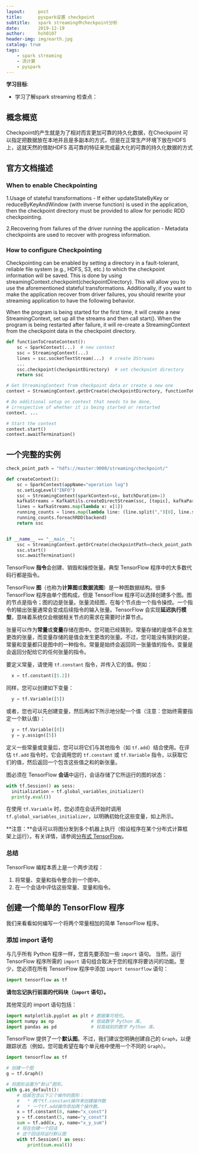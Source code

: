 ```yaml
---
layout:     post
title:      pyspark设置 checkpoint
subtitle:   spark streaming中checkpoint分析
date:       2019-12-19
author:     hsh0107 
header-img: img/earth.jpg
catalog: true
tags:
    - spark streaming 
    - 流计算
    - pyspark
---
```



**学习目标**:

* 学习了解spark streaming 检查点：


## 概念概览

Checkpoint的产生就是为了相对而言更加可靠的持久化数据，在Checkpoint 可以指定把数据放在本地并且是多副本的方式，但是在正常生产环境下放在HDFS上，这就天然的借助HDFS 高可靠的特征来完成最大化的可靠的持久化数据的方式


## 官方文档描述
### When to enable Checkpointing

1.Usage of stateful transformations - If either updateStateByKey or reduceByKeyAndWindow (with inverse function) is used in the application, then the checkpoint directory must be provided to allow for periodic RDD checkpointing.

2.Recovering from failures of the driver running the application - Metadata checkpoints are used to recover with progress information.

### How to configure Checkpointing
Checkpointing can be enabled by setting a directory in a fault-tolerant, reliable file system (e.g., HDFS, S3, etc.) to which the checkpoint information will be saved. This is done by using streamingContext.checkpoint(checkpointDirectory). This will allow you to use the aforementioned stateful transformations. Additionally, if you want to make the application recover from driver failures, you should rewrite your streaming application to have the following behavior.

When the program is being started for the first time, it will create a new StreamingContext, set up all the streams and then call start().
When the program is being restarted after failure, it will re-create a StreamingContext from the checkpoint data in the checkpoint directory.

```python
def functionToCreateContext():
    sc = SparkContext(...)  # new context
    ssc = StreamingContext(...)
    lines = ssc.socketTextStream(...)  # create DStreams
    ...
    ssc.checkpoint(checkpointDirectory)  # set checkpoint directory
    return ssc

# Get StreamingContext from checkpoint data or create a new one
context = StreamingContext.getOrCreate(checkpointDirectory, functionToCreateContext)

# Do additional setup on context that needs to be done,
# irrespective of whether it is being started or restarted
context. ...

# Start the context
context.start()
context.awaitTermination()
```
## 一个完整的实例
```python
check_point_path = "hdfs://master:9000/streaming/checkpoint/"

def createContext():
    sc = SparkContext(appName="operation log")
    sc.setLogLevel("INFO")
    ssc = StreamingContext(sparkContext=sc, batchDuration=1)
    kafkaStreams = KafkaUtils.createDirectStream(ssc, [topic], kafkaParams={"metadata.broker.list": brokers})
    lines = kafkaStreams.map(lambda x: x[1])
    running_counts = lines.map(lambda line: (line.split(",")[0], line.split(",")[1:])).updateStateByKey(updateFunc, initialRDD=ssc.sparkContext.parallelize([]))
    running_counts.foreachRDD(backend)
    return ssc


if __name__ == "__main__":
    ssc = StreamingContext.getOrCreate(checkpointPath=check_point_path, setupFunc=lambda: createContext())
    ssc.start()
    ssc.awaitTermination()
```



TensorFlow **指令**会创建、销毁和操控张量。典型 TensorFlow 程序中的大多数代码行都是指令。

TensorFlow **图**（也称为**计算图**或**数据流图**）是一种图数据结构。很多 TensorFlow 程序由单个图构成，但是 TensorFlow 程序可以选择创建多个图。图的节点是指令；图的边是张量。张量流经图，在每个节点由一个指令操控。一个指令的输出张量通常会变成后续指令的输入张量。TensorFlow 会实现**延迟执行模型**，意味着系统仅会根据相关节点的需求在需要时计算节点。

张量可以作为**常量**或**变量**存储在图中。您可能已经猜到，常量存储的是值不会发生更改的张量，而变量存储的是值会发生更改的张量。不过，您可能没有猜到的是，常量和变量都只是图中的一种指令。常量是始终会返回同一张量值的指令。变量是会返回分配给它的任何张量的指令。

要定义常量，请使用 `tf.constant` 指令，并传入它的值。例如：

```python
  x = tf.constant([5.2])
```

同样，您可以创建如下变量：

```python
  y = tf.Variable([5])
```

或者，您也可以先创建变量，然后再如下所示地分配一个值（注意：您始终需要指定一个默认值）：

```python
  y = tf.Variable([0])
  y = y.assign([5])
```

定义一些常量或变量后，您可以将它们与其他指令（如 `tf.add`）结合使用。在评估 `tf.add` 指令时，它会调用您的 `tf.constant` 或 `tf.Variable` 指令，以获取它们的值，然后返回一个包含这些值之和的新张量。

图必须在 TensorFlow **会话**中运行，会话存储了它所运行的图的状态：

```python
with tf.Session() as sess:
  initialization = tf.global_variables_initializer()
  print(y.eval())
```

在使用 `tf.Variable` 时，您必须在会话开始时调用 `tf.global_variables_initializer`，以明确初始化这些变量，如上所示。

**注意：**会话可以将图分发到多个机器上执行（假设程序在某个分布式计算框架上运行）。有关详情，请参阅[分布式 TensorFlow](https://www.tensorflow.org/deploy/distributed)。

### 总结

TensorFlow 编程本质上是一个两步流程：

1. 将常量、变量和指令整合到一个图中。
2. 在一个会话中评估这些常量、变量和指令。

## 创建一个简单的 TensorFlow 程序

我们来看看如何编写一个将两个常量相加的简单 TensorFlow 程序。

### 添加 import 语句

与几乎所有 Python 程序一样，您首先要添加一些 `import` 语句。
当然，运行 TensorFlow 程序所需的 `import` 语句组合取决于您的程序将要访问的功能。至少，您必须在所有 TensorFlow 程序中添加 `import tensorflow` 语句：

```python
import tensorflow as tf
```

**请勿忘记执行前面的代码块（`import` 语句）。**

其他常见的 import 语句包括：

```python
import matplotlib.pyplot as plt # 数据集可视化。
import numpy as np              # 低级数字 Python 库。
import pandas as pd             # 较高级别的数字 Python 库。
```

TensorFlow 提供了一个**默认图**。不过，我们建议您明确创建自己的 `Graph`，以便跟踪状态（例如，您可能希望在每个单元格中使用一个不同的 `Graph`）。

```python
import tensorflow as tf

# 创建一个图
g = tf.Graph()

# 将图形设置为“默认”图形。
with g.as_default():
    # 组装包含以下三个操作的图形：
    #   * 两个tf.constant操作来创建操作数
    #   * 一个tf.add操作添加两个操作数。
    x = tf.constant(8, name="x_const")
    y = tf.constant(5, name="y_const")
    sum = tf.add(x, y, name="x_y_sum")
    # 现在创建一个回话
    # 这个回话将运行默认图
    with tf.Session() as sess:
        print(sum.eval())
```
